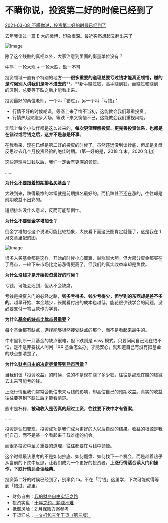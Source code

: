 # 不瞒你说，投资第二好的时候已经到了

[2021-03-08_不瞒你说，投资第二好的时候已经到了](https://mp.weixin.qq.com/s?__biz=MzUzNjE3NzQ3Nw==&mid=2247487963&idx=1&sn=f0b7fb691f91ef7b5951b3e9d89c1a5a&chksm=fafb6ff1cd8ce6e72093e647d49fe47262f997f740be87a92eee2b064e1928d1fad9d9af089b&scene=178&cur_album_id=1683651118469316609#rd)



去年我读过一篇 E 大的微博，印象很深。最近突然想起又翻出来了

![Image](640-20211003120832768)

除了这个残酷的真相以外，大家注意到里面的衡量单位没有？

牛熊：一轮大涨 + 一轮大跌，缺一不可

投资领域一直有个特别的地方——**很多重要的道理总要亏过钱才能真正领悟，赚的是时候别人讲我们是听不进去的****。**新手赚过钱，高手赚到钱，而赚过和赚到的区别，总要等下跌之后才能看出来。

投资最好的两位老师，一个叫「错过」，另一个叫「亏钱」：

- 行情不好的时候嘲讽，等涨上来了悔不当初，这能教会我们尊重投资；
- 行情热起来跑步入场，等跌下来又懊恼不已，这能教会我们重视风险。

实际上每个小伙伴都是这么过来的，**每次更深理解投资、更完善投资体系，也都是在错过或亏钱之后，这并不是总是坏事**。

在我看来，现在已经是第二好的投资的时候了。虽然还远没到谈抄底，但却是复盘反思过去几个月投资经验的绝佳时期。（第一好的是，2018 年末，2020 年初）

这些道理亏过钱以后，我们一定会有更深的领悟。

……

**为什么[不要跟着短期排名买基金](http://mp.weixin.qq.com/s?__biz=MzUzNjE3NzQ3Nw==&mid=2247486992&idx=1&sn=b28e7af8a5eb2d567ec2539ae7b19b0f&chksm=fafb703acd8cf92c3d2b3fe030a6ca5ff6849e583023ce3068fad82d7f447bd1259994afaf05&scene=21#wechat_redirect)？**

大跌到来，跌得最惨的常常就是前期排名最好的。而抗跌甚至还在涨的，往往却是前期收益不出彩的。

短期排名没什么意义，反而可能帮倒忙。

**为什么[不要倒金字塔加仓](http://mp.weixin.qq.com/s?__biz=MzUzNjE3NzQ3Nw==&mid=2247487710&idx=1&sn=a7a653be34baa37ba083f3b0b18bc731&chksm=fafb6ef4cd8ce7e2fb541f12f33e2cad1189072b6f75afc50982f77aa27ef53d41f9adc607e6&scene=21#wechat_redirect)？**

倒金字塔加仓这个说法可能比较抽象，大伙看下面这张图肯定就懂了，这是我在 1 月文章里配的图。

![Image](640-20211003120832475)

很多人买基金都是这样，开始的时候小心翼翼，越涨越大胆。但大部分资金都买在了高点，一轮下来市场比之前涨得更高了，但我们的真实收益率却是负数。

**为什么[没钱才是开始投资最好的时候](https://mp.weixin.qq.com/s?__biz=MzUzNjE3NzQ3Nw==&mid=2247484135&idx=1&sn=48d400356b58560b54f7414f0803ddde&scene=21#wechat_redirect)？**

亏钱，可能会迟到，但从不会缺席。

亏钱是投资入门的必经之路，**钱多亏得多、钱少亏得少，但学到的东西却是差不多的**。越早开始、本金越少，长期看付出的成本也越低。能花很少钱学会的问题，没必要支付一笔巨款作为学费。

**为什么[基金的缺点比优点最重要](http://mp.weixin.qq.com/s?__biz=MzUzNjE3NzQ3Nw==&mid=2247486962&idx=1&sn=e6c81a965c1243b956f83bcc0b040ed8&chksm=fafb73d8cd8cfacee84f9562b2fd192f2d1787ff79d56ae15f6d773115279c8606c3c8101c48&scene=21#wechat_redirect)？**

每个基金都有缺点，选择能够坦然接受缺点的那个，而不是看起来最牛的。

牛市里判断一只基金的缺点很难，但下跌则是 easy 模式。只要问问自己现在怕不怕，是不是非要找人问问「XX 基金怎么办」才能安心，就知道自己有没有把基金的缺点想清楚了。

**为什么[财务自由的决定尽量等到熊市再做](https://mp.weixin.qq.com/s?__biz=MzUzNjE3NzQ3Nw==&mid=2247486859&idx=1&sn=ad992ecdd32a267d14350a269734d852&scene=21#wechat_redirect)？**

当我们谈「投资收益」的时候，说的不是现在赚了多少钱，往往是那现在赚的钱减去未来可能亏的钱。

上涨行情里我们常常会低估未来亏钱的影响，却高估自己的预期收益。真实的收益往往要等到下跌过后才能看清楚。

熊市是杆秤，**被动收入是否真的超过工资，往往要下跌中才有答案**。

……



投资是认知变现，投资成功是我们成为更好的人以后自然的结果。收益的根源是我们自己，而不是某一个看起来千载难逢的机会。

而很多投资中至关重要的道理，往往都要在亏钱中领悟。

这个时候最该思考的不是如何抄底、如何翻盘、如何找下一个机会，而是趁着热乎从当前的下跌中反思，让我们成为一个更好的投资者。**上涨行情适合读入门和操作，下跌行情适合读经典**。

投资第二好的时候已经到了，别辜负 ta。不在「亏钱」这里学，下次可能就得等到「错过」那里。

- 财务自由：[我的财务自由实证之路](http://mp.weixin.qq.com/s?__biz=MzUzNjE3NzQ3Nw==&mid=2247487937&idx=1&sn=cc921674f4d0f509f30a5a499035ded2&chksm=fafb6febcd8ce6fd227b19c5d1a3d684da7345a586439fa135467c65408fa41ad80b6e8a5055&scene=21#wechat_redirect)
- 投资实盘：[十年之约，躺赚不难](http://mp.weixin.qq.com/s?__biz=MzUzNjE3NzQ3Nw==&mid=2247487926&idx=1&sn=0529d358b079746cf711171a631b50b4&chksm=fafb6f9ccd8ce68a6012102a7ecd7450db610b8032e5d473dd7ea96f350a65f198815ae72f5e&scene=21#wechat_redirect)
- 抵御风险：[2 月保险方案参考](http://mp.weixin.qq.com/s?__biz=MzUzNjE3NzQ3Nw==&mid=2247487773&idx=1&sn=c9f11d98eb972edf2c1282dab45e0665&chksm=fafb6f37cd8ce62113f96a77e4354d98cc0f8eadefe1334cbc19152a8724677a6f193d3c4e98&scene=21#wechat_redirect)
- 干货汇总：[一文打包三年干货（第三版）](http://mp.weixin.qq.com/s?__biz=MzUzNjE3NzQ3Nw==&mid=2247487328&idx=1&sn=333c62100747204ee4148273c7e7a70a&chksm=fafb714acd8cf85c4405c09f7dacdbc4d5f6dd936de41e626c29e7e8da6789659ca81b6cf379&scene=21#wechat_redirect)
